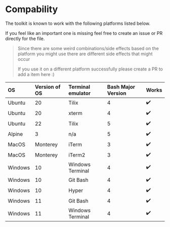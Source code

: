 Compability
===

The toolkit is known to work with the following platforms listed below.

If you feel like an important one is missing feel free to create an issue or PR directly for the file.

> Since there are some weird combinations/side effects based on the platform you might use there are different side
> effects that might occur
>
> If you use it on a different platform successfully please create a PR to add a item here :)

| OS      | Version of OS | Terminal emulator | Bash Major Version | Works 
|:--------|:--------------|:------------------|:-------------------|:------
| Ubuntu  | 20            | Tilix             | 4                  | ✔️    
| Ubuntu  | 20            | xterm             | 4                  | ✔️    
| Ubuntu  | 22            | Tilix             | 5                  | ✔️    
| Alpine  | 3             | n/a               | 5                  | ✔️    
| MacOS   | Monterey      | iTerm             | 3                  | ✔️    
| MacOS   | Monterey      | iTerm2            | 3                  | ✔️    
| Windows | 10            | Windows Terminal  | 4                  | ✔️    
| Windows | 10            | Git Bash          | 4                  | ✔️    
| Windows | 10            | Hyper             | 4                  | ✔️    
| Windows | 11            | Git Bash          | 4                  | ✔️
| Windows | 11            | Windows Terminal  | 4                  | ✔️
